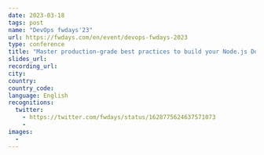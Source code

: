 ```yaml
---
date: 2023-03-18
tags: post
name: "DevOps fwdays'23"
url: https://fwdays.com/en/event/devops-fwdays-2023
type: conference
title: "Master production-grade best practices to build your Node.js Docker images"
slides_url:
recording_url: 
city: 
country: 
country_code:
language: English
recognitions:
  twitter:
    - https://twitter.com/fwdays/status/1628775624637571073
    - 
images:
  - 
---
```

